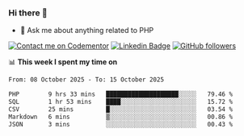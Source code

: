 ### Hi there 👋

<!--
**mustafaculban/mustafaculban** is a ✨ _special_ ✨ repository because its `README.md` (this file) appears on your GitHub profile.

Here are some ideas to get you started:

- 🌱 I’m currently learning ...
- 👯 I’m looking to collaborate on ...
- 🤔 I’m looking for help with ...
- 📫 How to reach me: ...
- 😄 Pronouns: ...
- ⚡ Fun fact: ...

-->
- 💬 Ask me about anything related to PHP

[![Contact me on Codementor](https://www.codementor.io/m-badges/karamusluk/book-session.svg)](https://www.codementor.io/@karamusluk?refer=badge)
[![Linkedin Badge](https://img.shields.io/badge/-Mustafa%20Culban-blue?style=social&logo=Linkedin&logoColor=blue&link=https://www.linkedin.com/in/mustafaculban/)](https://www.linkedin.com/in/mustafaculban/) 
[![GitHub followers](https://img.shields.io/github/followers/karamusluk?label=Follow&style=social)](https://github.com/karamusluk/?tab=follow)


📊 **This week I spent my time on**
<!--START_SECTION:waka-->

```txt
From: 08 October 2025 - To: 15 October 2025

PHP        9 hrs 33 mins   ████████████████████░░░░░   79.46 %
SQL        1 hr 53 mins    ████░░░░░░░░░░░░░░░░░░░░░   15.72 %
CSV        25 mins         █░░░░░░░░░░░░░░░░░░░░░░░░   03.54 %
Markdown   6 mins          ▒░░░░░░░░░░░░░░░░░░░░░░░░   00.86 %
JSON       3 mins          ░░░░░░░░░░░░░░░░░░░░░░░░░   00.43 %
```

<!--END_SECTION:waka-->

